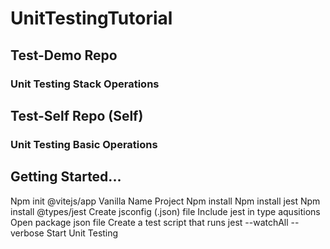 # UnitTestingTutorial

## Test-Demo Repo
### Unit Testing Stack Operations

## Test-Self Repo (Self)
### Unit Testing Basic Operations

## Getting Started...
Npm init @vitejs/app
Vanilla
Name Project
Npm install
Npm install jest
Npm install @types/jest
Create jsconfig (.json) file
Include jest in type aqusitions
Open package json file
Create a test script that runs jest --watchAll --verbose
Start Unit Testing
 
